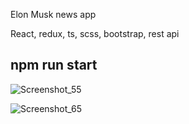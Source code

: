 Elon Musk news app

React, redux, ts, scss, bootstrap, rest api

## npm run start


![Screenshot_55](https://user-images.githubusercontent.com/43748738/226097963-db569b1f-7643-4a09-8179-a4962ba2c879.png)

![Screenshot_65](https://user-images.githubusercontent.com/43748738/226097967-6f4ee70f-743e-4dac-93fb-5549173ae56d.png)
